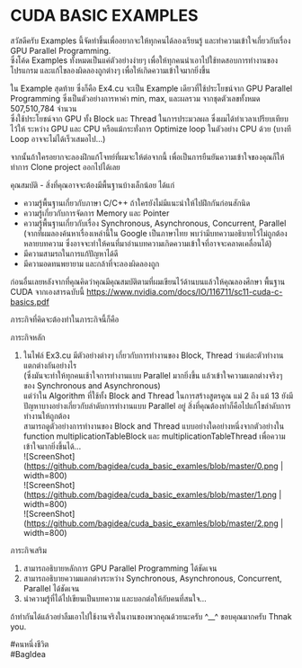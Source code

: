# CUDA BASIC EXAMPLES  
  
สวัสดีครับ Examples นี้จัดทำขึ้นเพื่ออยากจะให้ทุกคนได้ลองเรียนรู้ และทำความเข้าใจเกี่ยวกับเรื่อง GPU Parallel Programming.  
ซึ่งโค้ด Examples ทั้งหมดเป็นแค่ตัวอย่างง่ายๆ เพื่อให้ทุกคนนำเอาไปใช้ทดสอบการทำงานของโปรแกรม และแก้ไขลองผิดลองถูกต่างๆ เพื่อให้เกิดความเข้าใจมากยิ่งขึ้น  
  
ใน Example สุดท้าย ซึ่งก็คือ Ex4.cu จะเป็น Example เดียวที่ใช้ประโยชน์จาก GPU Parallel Programming ซึ่งเป็นตัวอย่างการหาค่า min, max, และผลรวม จากชุดตัวเลขทั้งหมด 507,510,784 จำนวน  
ซึ่งใช้ประโยชน์จาก GPU ทั้ง Block และ Thread ในการประมวลผล ซึ่งผมได้ทำเวลาเปรียบเทียบไว้ให้ ระหว่าง GPU และ CPU หรือแม้กระทั่งการ Optimize loop ในตัวอย่าง CPU ด้วย (บางที Loop อาจจะไม่ได้เร็วเสมอไป...)
  
จากนั้นถ้าใครอยากจะลองฝึกแก้โจทย์ที่ผมจะให้ต่อจากนี้ เพื่อเป็นการยืนยันความเข้าใจของคุณก็ให้ทำการ Clone project ออกไปได้เลย  
  
คุณสมบัติ - สิ่งที่คุณอาจจะต้องมีพื้นฐานบ้างเล็กน้อย ได้แก่  
- ความรู้พื้นฐานเกี่ยวกับภาษา C/C++ ถ้าใครยังไม่มีแนะนำให้ไปฝึกกันก่อนสักนิด  
- ความรู้เกี่ยวกับการจัดการ Memory และ Pointer
- ความรู้พื้นฐานเกี่ยวกับเรื่อง Synchronous, Asynchronous, Concurrent, Parallel  
(จากที่ผมลองค้นหาเรื่องเหล่านี้ใน Google เป็นภาษาไทย พบว่ามีบทความอธิบายไว้ไม่ถูกต้องหลายบทความ ซึ่งอาจจะทำให้คนที่มาอ่านบทความเกิดความเข้าใจที่อาจจะคลาดเคลื่อนได้)  
- มีความสามรถในการแก้ปัญหาได้ดี  
- มีความอดทนพยายาม และกล้าที่จะลองผิดลองถูก  
  
ก่อนอื่นเลยหลังจากที่คุณคิดว่าคุณมีคุณสมบัติตามที่ผมเขียนไว้ด้านบนแล้วให้คุณลองศึกษา พื้นฐาน CUDA จากเองสารฉบับนี้ https://www.nvidia.com/docs/IO/116711/sc11-cuda-c-basics.pdf  
  
ภาระกิจที่คิดจะต้องทำในภาระกิจนี้ก็คือ  
  
ภาระกิจหลัก  
1. ในไฟล์ Ex3.cu มีตัวอย่างต่างๆ เกี่ยวกับการทำงานของ Block, Thread ว่าแต่ละตัวทำงานแตกต่างกันอย่างไร  
(ซึ่งมันจะทำให้ทุกคนเช้าใจการทำงานแบบ Parallel มากยิ่งขึ้น แล้วเข้าใจความแตกต่างจริงๆ ของ Synchronous and Asynchronous)  
แต่ว่าใน Algorithm ที่ใช้ทั้ง Block and Thread ในการสร้างสูตรคูณ แม่ 2 ถึง แม้ 13 ยังมีปัญหาบางอย่างเกี่ยวกับลำดับการทำงานแบบ Parallel อยู่ สิ่งที่คุณต้องทำก็คือไปแก้ไขลำดับการทำงานให้ถูกต้อง  
สามารถดูตัวอย่างการทำงานของ Block and Thread แบบอย่างใดอย่างหนึ่งจากตัวอย่างใน function multiplicationTableBlock และ multiplicationTableThread เพื่อความเข้าใจมากยิ่งขึ้นได้...  
![ScreenShot](https://github.com/bagidea/cuda_basic_examles/blob/master/0.png | width=800)  
![ScreenShot](https://github.com/bagidea/cuda_basic_examles/blob/master/1.png | width=800)  
![ScreenShot](https://github.com/bagidea/cuda_basic_examles/blob/master/2.png | width=800)  
  
ภาระกิจเสริม  
1. สามารถอธิบายหลักการ GPU Parallel Programming ได้ชัดเจน  
2. สามารถอธิบายความแตกต่างระหว่าง Synchronous, Asynchronous, Concurrent, Parallel ได้ชัดเจน   
3. นำความรู้ที่ได้ไปเขียนเป็นบทความ และบอกต่อให้กับคนที่สนใจ...  
  
ถ้าทำกันได้แล้วอย่าลืมเอาไปใช้งานจริงในงานของพวกคุณด้วยนะครับ ^__^ ขอบคุณมากครับ Thnak you.  
  
#คนหนึ่งชีวิต  
#BagIdea  
